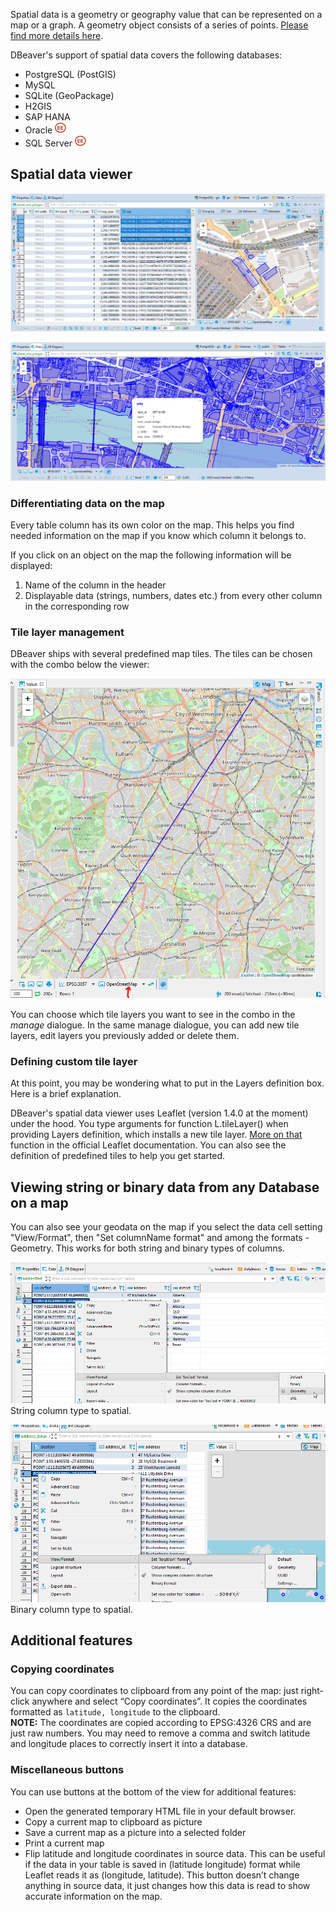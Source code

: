 Spatial data is a geometry or geography value that can be represented on a map or a graph. A geometry object consists of a series of points. [Please find more details here](https://en.wikipedia.org/wiki/Spatial_database).  

DBeaver's support of spatial data covers the following databases:
- PostgreSQL (PostGIS)
- MySQL
- SQLite (GeoPackage)
- H2GIS
- SAP HANA
- Oracle <img src="images/ee.png" vspace="0" border="0" height="18"/>
- SQL Server <img src="images/ee.png" vspace="0" border="0" height="18"/>

## Spatial data viewer

![](images/ug/Data-view-gis.png)

![](images/ug/Data-view-gis-presentation.png) <!--CMD:SKIP-->

### Differentiating data on the map
Every table column has its own color on the map. This helps you find needed information on the map if you know which column it belongs to.

If you click on an object on the map the following information will be displayed:
1. Name of the column in the header
2. Displayable data (strings, numbers, dates etc.) from every other column in the corresponding row


### Tile layer management
DBeaver ships with several predefined map tiles. The tiles can be chosen with the combo below the viewer:

![](images/ug/Leaflet-Tiles-Combo.png)

You can choose which tile layers you want to see in the combo in the _manage_ dialogue.
In the same manage dialogue, you can add new tile layers, edit layers you previously added 
or delete them.

### Defining custom tile layer
At this point, you may be wondering what to put in the Layers definition box. Here is a brief explanation.

DBeaver's spatial data viewer uses Leaflet (version 1.4.0 at the moment) under the hood. 
You type arguments for function L.tileLayer() when providing Layers definition, 
which installs a new tile layer. [More on that](https://leafletjs.com/reference-1.4.0.html#tilelayer) 
function in the official Leaflet documentation. You can also see the definition of
predefined tiles to help you get started.  

## Viewing string or binary data from any Database on a map 

You can also see your geodata on the map if you select the data cell setting "View/Format", then "Set columnName format" and among the formats - Geometry. 
This works for both string and binary types of columns.

![](images/ug/Data-view-gis-string-to-spatial.png)
String column type to spatial.

![](images/ug/Data-view-gis-binary-to-spatial.png)
Binary column type to spatial.

## Additional features

### Copying coordinates

You can copy coordinates to clipboard from any point of the map: just right-click anywhere and select “Copy coordinates”. It copies the coordinates formatted as `latitude, longitude` to the clipboard.\
**NOTE:** The coordinates are copied according to EPSG:4326 CRS and are just raw numbers. You may need to remove a comma and switch latitude and longitude places to correctly insert it into a database.

### Miscellaneous buttons

You can use buttons at the bottom of the view for additional features:
* Open the generated temporary HTML file in your default browser.
* Copy a current map to clipboard as picture
* Save a current map as a picture into a selected folder
* Print a current map
* Flip latitude and longitude coordinates in source data. This can be useful if the data in your table is saved in (latitude longitude) format while Leaflet reads it as (longitude, latitude). This button doesn’t change anything in source data, it just changes how this data is read to show accurate information on the map.

 
